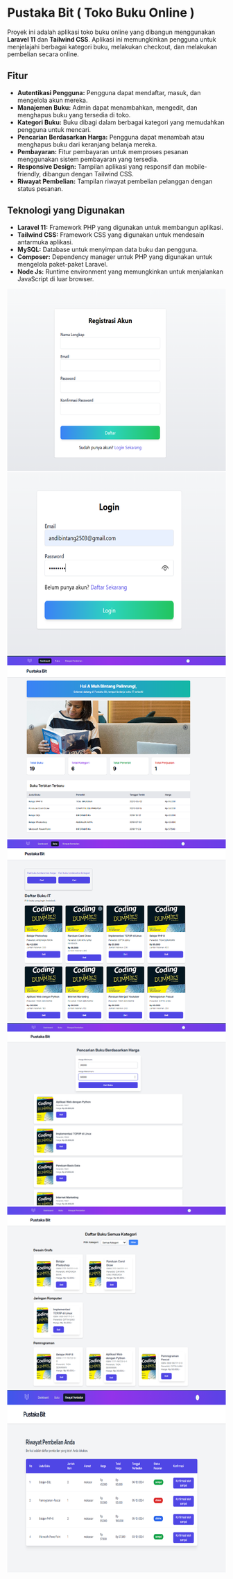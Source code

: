# Pustaka Bit ( Toko Buku Online )

Proyek ini adalah aplikasi toko buku online yang dibangun menggunakan **Laravel 11** dan **Tailwind CSS**. Aplikasi ini memungkinkan pengguna untuk menjelajahi berbagai kategori buku, melakukan checkout, dan melakukan pembelian secara online.

## Fitur

- **Autentikasi Pengguna:** Pengguna dapat mendaftar, masuk, dan mengelola akun mereka.
- **Manajemen Buku:** Admin dapat menambahkan, mengedit, dan menghapus buku yang tersedia di toko.
- **Kategori Buku:** Buku dibagi dalam berbagai kategori yang memudahkan pengguna untuk mencari.
- **Pencarian Berdasarkan Harga:** Pengguna dapat menambah atau menghapus buku dari keranjang belanja mereka.
- **Pembayaran:** Fitur pembayaran untuk memproses pesanan menggunakan sistem pembayaran yang tersedia.
- **Responsive Design:** Tampilan aplikasi yang responsif dan mobile-friendly, dibangun dengan Tailwind CSS.
- **Riwayat Pembelian:** Tampilan riwayat pembelian pelanggan dengan status pesanan.

## Teknologi yang Digunakan

- **Laravel 11:** Framework PHP yang digunakan untuk membangun aplikasi.
- **Tailwind CSS:** Framework CSS yang digunakan untuk mendesain antarmuka aplikasi.
- **MySQL:** Database untuk menyimpan data buku dan pengguna.
- **Composer:** Dependency manager untuk PHP yang digunakan untuk mengelola paket-paket Laravel.
- **Node Js:** Runtime environment yang memungkinkan untuk menjalankan JavaScript di luar browser.

<img src="./Image%20Pustaka%20Bit/3%20regist.png"  width="560" height="420" />
<img src="./Image%20Pustaka%20Bit/4%20login.png"  width="560" height="420" />
<img src="./Image%20Pustaka%20Bit/5%20dashboard.png"  width="560" height="420" />
<img src="./Image%20Pustaka%20Bit/6%20buku.png"  width="560" height="420" />
<img src="./Image%20Pustaka%20Bit/7%20cari%20harga.png"  width="560" height="420" />
<img src="./Image%20Pustaka%20Bit/8%20cari%20kategori.png"  width="560" height="420" />
<img src="./Image%20Pustaka%20Bit/riwayat%20.png"  width="560" height="420" />








